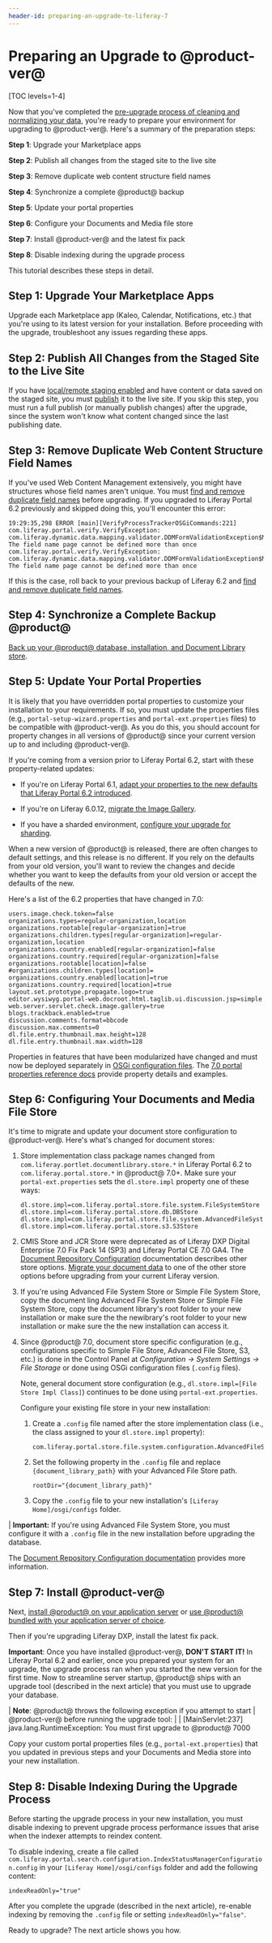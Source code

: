 ```yaml
---
header-id: preparing-an-upgrade-to-liferay-7
---
```


# Preparing an Upgrade to @product-ver@

[TOC levels=1-4]

Now that you've completed the
[pre-upgrade process of cleaning and normalizing your data](/docs/7-0/deploy/-/knowledge_base/d/pre-upgrade-speed-up-the-process),
you're ready to prepare your environment for upgrading to @product-ver@. Here's
a summary of the preparation steps: 

**Step 1**: Upgrade your Marketplace apps 

**Step 2**: Publish all changes from the staged site to the live site

**Step 3**: Remove duplicate web content structure field names

**Step 4**: Synchronize a complete @product@ backup

**Step 5**: Update your portal properties

**Step 6**: Configure your Documents and Media file store

**Step 7**: Install @product-ver@ and the latest fix pack

**Step 8**: Disable indexing during the upgrade process

This tutorial describes these steps in detail. 

## Step 1: Upgrade Your Marketplace Apps

Upgrade each Marketplace app (Kaleo, Calendar, Notifications, etc.) that you're
using to its latest version for your installation. Before proceeding with the
upgrade, troubleshoot any issues regarding these apps. 

## Step 2: Publish All Changes from the Staged Site to the Live Site

If you have
[local/remote staging enabled](/docs/7-0/user/-/knowledge_base/u/enabling-staging)
and have content or data saved on the staged site, you must
[publish](/docs/7-0/user/-/knowledge_base/u/publishing-staged-content-efficiently)
it to the live site. If you skip this step, you must run a full publish (or
manually publish changes) after the upgrade, since the system won't know what
content changed since the last publishing date.

## Step 3: Remove Duplicate Web Content Structure Field Names

If you've used Web Content Management extensively, you might have structures
whose field names aren't unique. You must 
[find and remove duplicate field names](/docs/6-2/deploy/-/knowledge_base/d/upgrading-liferay#find-and-remove-duplicate-field-names)
before upgrading. If you upgraded to Liferay Portal 6.2 previously and skipped doing this, you'll encounter this error: 

    19:29:35,298 ERROR [main][VerifyProcessTrackerOSGiCommands:221] com.liferay.portal.verify.VerifyException: com.liferay.dynamic.data.mapping.validator.DDMFormValidationException$MustNotDuplicateFieldName: The field name page cannot be defined more than once
    com.liferay.portal.verify.VerifyException: com.liferay.dynamic.data.mapping.validator.DDMFormValidationException$MustNotDuplicateFieldName: The field name page cannot be defined more than once
 
If this is the case, roll back to your previous backup of Liferay 6.2 and 
[find and remove duplicate field names](/docs/6-2/deploy/-/knowledge_base/d/upgrading-liferay#find-and-remove-duplicate-field-names). 

## Step 4: Synchronize a Complete Backup @product@

[Back up your @product@ database, installation, and Document Library store](/docs/7-0/deploy/-/knowledge_base/d/backing-up-a-liferay-installation). 

## Step 5: Update Your Portal Properties

It is likely that you have overridden portal properties to customize your
installation to your requirements. If so, you must update the properties files
(e.g., `portal-setup-wizard.properties` and `portal-ext.properties` files) to be
compatible with @product-ver@. As you do this, you should account for property
changes in all versions of @product@ since your current version up to and
including @product-ver@.

If you're coming from a version prior to Liferay Portal 6.2, start with
these property-related updates:

-   If you're on Liferay Portal 6.1,
    [adapt your properties to the new defaults that Liferay Portal 6.2 introduced](/docs/6-2/deploy/-/knowledge_base/d/upgrading-liferay#review-the-liferay-6). 

-   If you're on Liferay 6.0.12, 
    [migrate the Image Gallery](/docs/6-2/deploy/-/knowledge_base/d/upgrading-liferay#migrate-your-image-gallery-images).

-   If you have a sharded environment,
    [configure your upgrade for sharding](/docs/7-0/deploy/-/knowledge_base/d/upgrading-sharded-environment).

When a new version of @product@ is released, there are often changes to default
settings, and this release is no different. If you rely on the defaults from
your old version, you'll want to review the changes and decide whether you want
to keep the defaults from your old version or accept the defaults of the new. 

Here's a list of the 6.2 properties that have changed in 7.0: 
    
    users.image.check.token=false
    organizations.types=regular-organization,location
    organizations.rootable[regular-organization]=true
    organizations.children.types[regular-organization]=regular-organization,location
    organizations.country.enabled[regular-organization]=false
    organizations.country.required[regular-organization]=false
    organizations.rootable[location]=false
    #organizations.children.types[location]=
    organizations.country.enabled[location]=true
    organizations.country.required[location]=true
    layout.set.prototype.propagate.logo=true
    editor.wysiwyg.portal-web.docroot.html.taglib.ui.discussion.jsp=simple
    web.server.servlet.check.image.gallery=true
    blogs.trackback.enabled=true
    discussion.comments.format=bbcode
    discussion.max.comments=0
    dl.file.entry.thumbnail.max.height=128
    dl.file.entry.thumbnail.max.width=128

Properties in features that have been modularized have changed and must now be
deployed separately in
[OSGi configuration files](/docs/7-0/user/-/knowledge_base/u/system-settings#exporting-and-importing-configurations). 
The
[7.0 portal properties reference docs](@platform-ref@/7.0-latest/propertiesdoc/portal.properties.html)
provide property details and examples. 

## Step 6: Configuring Your Documents and Media File Store

It's time to migrate and update your document store configuration to
@product-ver@. Here's what's changed for document stores:

1.  Store implementation class package names changed from 
    `com.liferay.portlet.documentlibrary.store.*` in Liferay Portal 6.2 to
    `com.liferay.portal.store.*` in @product@ 7.0+. Make sure your
    `portal-ext.properties` sets the `dl.store.impl` property one of these ways:

        dl.store.impl=com.liferay.portal.store.file.system.FileSystemStore
        dl.store.impl=com.liferay.portal.store.db.DBStore
        dl.store.impl=com.liferay.portal.store.file.system.AdvancedFileSystemStore
        dl.store.impl=com.liferay.portal.store.s3.S3Store

1.  CMIS Store and JCR Store were deprecated as of Liferay DXP Digital 
    Enterprise 7.0 Fix Pack 14 (SP3) and Liferay Portal CE 7.0 GA4. The
    [Document Repository
    Configuration](/docs/7-0/deploy/-/knowledge_base/d/document-repository-configuration)
    documentation describes other store options. [Migrate your document
    data](/docs/7-0/deploy/-/knowledge_base/d/document-repository-configuration#cmis-store)
    to one of the other store options before upgrading from your current Liferay
    version. 

1. If you're using Advanced File System Store or Simple File System Store, copy the document ling Advanced File System Store or Simple File System Store, copy the document library's root folder to your new installation or make sure the the newibrary's root folder to your new installation or make sure the the new installation can access it.

1.  Since @product@ 7.0, document store specific configuration (e.g., 
    configurations specific to Simple File Store, Advanced File Store, S3, etc.)
    is done in the Control Panel at *Configuration &rarr; System Settings &rarr;
    File Storage* or done using OSGi configuration files (`.config` files).

    Note, general document store configuration (e.g., `dl.store.impl=[File Store
    Impl Class]`) continues to be done using `portal-ext.properties`.  

    Configure your existing file store in your new installation:

    1.  Create a `.config` file named after the store implementation class 
        (i.e., the class assigned to your `dl.store.impl` property):

            com.liferay.portal.store.file.system.configuration.AdvancedFileSystemStoreConfiguration.config

    2.  Set the following property in the `.config` file and replace 
        `{document_library_path}` with your Advanced File Store path. 

            rootDir="{document_library_path}"

    3.  Copy the `.config` file to your new installation's `[Liferay Home]/osgi/configs` folder.

| **Important:** If you're using Advanced File System Store, you must configure it with a `.config` file in the new installation before upgrading the database.

The
[Document Repository Configuration documentation](/docs/7-0/deploy/-/knowledge_base/d/document-repository-configuration)
provides more information.

## Step 7: Install @product-ver@

Next,
[install @product@ on your application server](/docs/7-0/deploy/-/knowledge_base/d/deploying-product)
or
[use @product@ bundled with your application server of choice](/docs/7-0/deploy/-/knowledge_base/d/installing-product).

Then if you're upgrading Liferay DXP, install the latest fix pack. 

**Important**: Once you have installed @product-ver@, **DON'T START IT!** In
Liferay Portal 6.2 and earlier, once you prepared your system for an upgrade,
the upgrade process ran when you started the new version for the first time. Now
to streamline server startup, @product@ ships with an upgrade tool (described in
the next article) that you must use to upgrade your database.

| **Note**: @product@ throws the following exception if you attempt to start
| @product-ver@ before running the upgrade tool:
| 
|     [MainServlet:237] java.lang.RuntimeException: You must first upgrade to @product@ 7000

Copy your custom portal properties files (e.g., `portal-ext.properties`) that
you updated in previous steps and your Documents and Media store into your new
installation. 

## Step 8: Disable Indexing During the Upgrade Process

Before starting the upgrade process in your new installation, you must disable
indexing to prevent upgrade process performance issues that arise when the
indexer attempts to reindex content. 

To disable indexing, create a file called
`com.liferay.portal.search.configuration.IndexStatusManagerConfiguration.config`
in your `[Liferay Home]/osgi/configs` folder and add the following content: 

    indexReadOnly="true"

After you complete the upgrade (described in the next article), re-enable
indexing by removing the `.config` file or setting `indexReadOnly="false"`. 

Ready to upgrade? The next article shows you how. 
